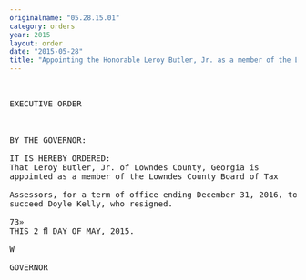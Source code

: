 ```yaml
---
originalname: "05.28.15.01"
category: orders
year: 2015
layout: order
date: "2015-05-28"
title: "Appointing the Honorable Leroy Butler, Jr. as a member of the Lowndes County Board of Tax Assessors"
---
```

<pre>
 

EXECUTIVE ORDER

 

BY THE GOVERNOR:

IT IS HEREBY ORDERED:
That Leroy Butler, Jr. of Lowndes County, Georgia is
appointed as a member of the Lowndes County Board of Tax

Assessors, for a term of office ending December 31, 2016, to
succeed Doyle Kelly, who resigned.

73»
THIS 2 ﬂ DAY OF MAY, 2015.

W

GOVERNOR

 

 

 

</pre>
